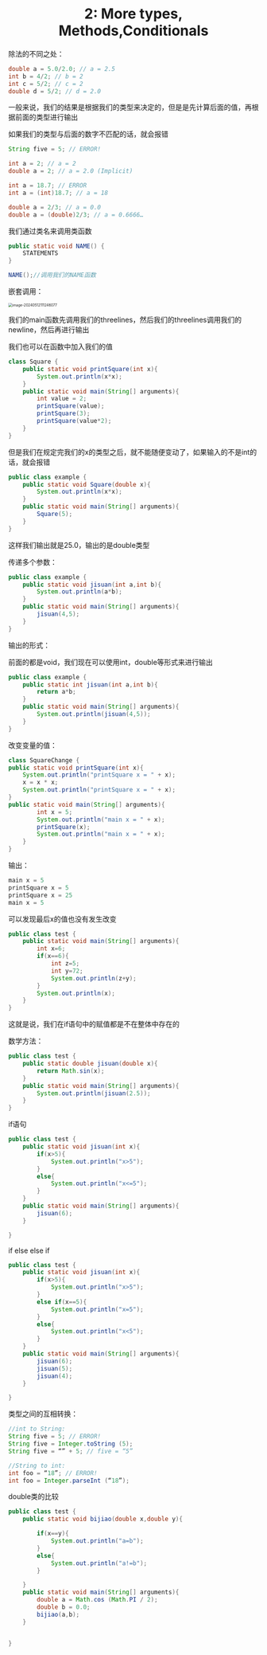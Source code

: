 # <center>2: More types, Methods,Conditionals</center>



除法的不同之处：

```java
double a = 5.0/2.0; // a = 2.5 
int b = 4/2; // b = 2 
int c = 5/2; // c = 2 
double d = 5/2; // d = 2.0
```

一般来说，我们的结果是根据我们的类型来决定的，但是是先计算后面的值，再根据前面的类型进行输出



如果我们的类型与后面的数字不匹配的话，就会报错

```java
String five = 5; // ERROR!

int a = 2; // a = 2
double a = 2; // a = 2.0 (Implicit)

int a = 18.7; // ERROR
int a = (int)18.7; // a = 18

double a = 2/3; // a = 0.0
double a = (double)2/3; // a = 0.6666…
```



我们通过类名来调用类函数

```java
public static void NAME() { 
	STATEMENTS
}

NAME();//调用我们的NAME函数
```



嵌套调用：

<img src="E:\学学学\本科\CS\JAVA\week2\week2.assets\image-20240512111246077.png" alt="image-20240512111246077" style="zoom:50%;" />

我们的main函数先调用我们的threelines，然后我们的threelines调用我们的newline，然后再进行输出



我们也可以在函数中加入我们的值

```java
class Square { 
	public static void printSquare(int x){ 
		System.out.println(x*x); 
	}
	public static void main(String[] arguments){ 
		int value = 2; 
		printSquare(value); 
		printSquare(3); 
		printSquare(value*2);
	} 
}
```

但是我们在规定完我们的x的类型之后，就不能随便变动了，如果输入的不是int的话，就会报错

```java
public class example {
    public static void Square(double x){
        System.out.println(x*x);
    }
    public static void main(String[] arguments){
        Square(5);
    }
}
```

这样我们输出就是25.0，输出的是double类型



传递多个参数：

```java
public class example {
    public static void jisuan(int a,int b){
        System.out.println(a*b);
    }
    public static void main(String[] arguments){
        jisuan(4,5);
    }
}
```



输出的形式：

前面的都是void，我们现在可以使用int，double等形式来进行输出

```java
public class example {
    public static int jisuan(int a,int b){
        return a*b;
    }
    public static void main(String[] arguments){
        System.out.println(jisuan(4,5));
    }
}
```



改变变量的值：

```java
class SquareChange {
public static void printSquare(int x){
    System.out.println("printSquare x = " + x);
    x = x * x;
    System.out.println("printSquare x = " + x);
}
public static void main(String[] arguments){
        int x = 5;
        System.out.println("main x = " + x);
        printSquare(x);
        System.out.println("main x = " + x);
    }
}
```

输出：

```java
main x = 5
printSquare x = 5
printSquare x = 25
main x = 5
```

可以发现最后x的值也没有发生改变

```java
public class test {
    public static void main(String[] arguments){
        int x=6;
        if(x==6){
            int z=5;
            int y=72;
            System.out.println(z+y);
        }
        System.out.println(x);
    }
}
```

这就是说，我们在if语句中的赋值都是不在整体中存在的



数学方法：

```java
public class test {
    public static double jisuan(double x){
        return Math.sin(x);
    }
    public static void main(String[] arguments){
        System.out.println(jisuan(2.5));
    }
}
```



if语句

```java
public class test {
    public static void jisuan(int x){
        if(x>5){
            System.out.println("x>5");
        }
        else{
            System.out.println("x<=5");
        }
    }
    public static void main(String[] arguments){
        jisuan(6);
    }

}
```

if else else if

```java
public class test {
    public static void jisuan(int x){
        if(x>5){
            System.out.println("x>5");
        }
        else if(x==5){
            System.out.println("x=5");
        }
        else{
            System.out.println("x<5");
        }
    }
    public static void main(String[] arguments){
        jisuan(6);
        jisuan(5);
        jisuan(4);
    }

}
```



类型之间的互相转换：

```java
//int to String:
String five = 5; // ERROR!
String five = Integer.toString (5);
String five = “” + 5; // five = “5”

//String to int:
int foo = “18”; // ERROR! 
int foo = Integer.parseInt (“18”);
```



double类的比较

```java
public class test {
    public static void bijiao(double x,double y){

        if(x==y){
            System.out.println("a=b");
        }
        else{
            System.out.println("a!=b");
        }

    }
    public static void main(String[] arguments){
        double a = Math.cos (Math.PI / 2);
        double b = 0.0;
        bijiao(a,b);
    }


}
```

